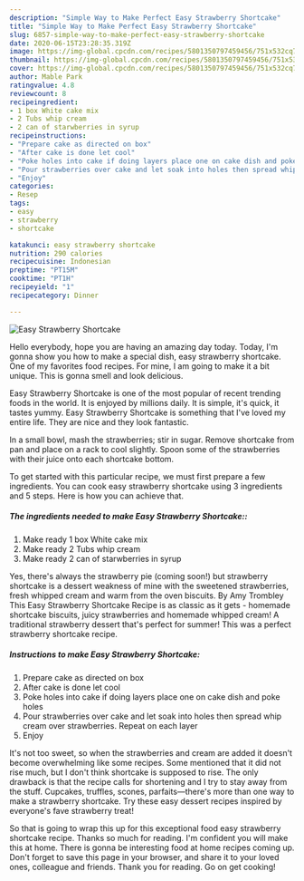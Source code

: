 ```yaml
---
description: "Simple Way to Make Perfect Easy Strawberry Shortcake"
title: "Simple Way to Make Perfect Easy Strawberry Shortcake"
slug: 6857-simple-way-to-make-perfect-easy-strawberry-shortcake
date: 2020-06-15T23:28:35.319Z
image: https://img-global.cpcdn.com/recipes/5801350797459456/751x532cq70/easy-strawberry-shortcake-recipe-main-photo.jpg
thumbnail: https://img-global.cpcdn.com/recipes/5801350797459456/751x532cq70/easy-strawberry-shortcake-recipe-main-photo.jpg
cover: https://img-global.cpcdn.com/recipes/5801350797459456/751x532cq70/easy-strawberry-shortcake-recipe-main-photo.jpg
author: Mable Park
ratingvalue: 4.8
reviewcount: 8
recipeingredient:
- 1 box White cake mix
- 2 Tubs whip cream
- 2 can of starwberries in syrup
recipeinstructions:
- "Prepare cake as directed on box"
- "After cake is done let cool"
- "Poke holes into cake if doing layers place one on cake dish and poke holes"
- "Pour strawberries over cake and let soak into holes then spread whip cream over strawberries. Repeat on each layer"
- "Enjoy"
categories:
- Resep
tags:
- easy
- strawberry
- shortcake

katakunci: easy strawberry shortcake
nutrition: 290 calories
recipecuisine: Indonesian
preptime: "PT15M"
cooktime: "PT1H"
recipeyield: "1"
recipecategory: Dinner

---
```



![Easy Strawberry Shortcake](https://img-global.cpcdn.com/recipes/5801350797459456/751x532cq70/easy-strawberry-shortcake-recipe-main-photo.jpg)

Hello everybody, hope you are having an amazing day today. Today, I'm gonna show you how to make a special dish, easy strawberry shortcake. One of my favorites food recipes. For mine, I am going to make it a bit unique. This is gonna smell and look delicious.

Easy Strawberry Shortcake is one of the most popular of recent trending foods in the world. It is enjoyed by millions daily. It is simple, it's quick, it tastes yummy. Easy Strawberry Shortcake is something that I've loved my entire life. They are nice and they look fantastic.

In a small bowl, mash the strawberries; stir in sugar. Remove shortcake from pan and place on a rack to cool slightly. Spoon some of the strawberries with their juice onto each shortcake bottom.


To get started with this particular recipe, we must first prepare a few ingredients. You can cook easy strawberry shortcake using 3 ingredients and 5 steps. Here is how you can achieve that.

##### The ingredients needed to make Easy Strawberry Shortcake::

1. Make ready 1 box White cake mix
1. Make ready 2 Tubs whip cream
1. Make ready 2 can of starwberries in syrup


Yes, there&#39;s always the strawberry pie (coming soon!) but strawberry shortcake is a dessert weakness of mine with the sweetened strawberries, fresh whipped cream and warm from the oven biscuits. By Amy Trombley This Easy Strawberry Shortcake Recipe is as classic as it gets - homemade shortcake biscuits, juicy strawberries and homemade whipped cream! A traditional strawberry dessert that&#39;s perfect for summer! This was a perfect strawberry shortcake recipe. 

##### Instructions to make Easy Strawberry Shortcake:

1. Prepare cake as directed on box
1. After cake is done let cool
1. Poke holes into cake if doing layers place one on cake dish and poke holes
1. Pour strawberries over cake and let soak into holes then spread whip cream over strawberries. Repeat on each layer
1. Enjoy


It&#39;s not too sweet, so when the strawberries and cream are added it doesn&#39;t become overwhelming like some recipes. Some mentioned that it did not rise much, but I don&#39;t think shortcake is supposed to rise. The only drawback is that the recipe calls for shortening and I try to stay away from the stuff. Cupcakes, truffles, scones, parfaits—there&#39;s more than one way to make a strawberry shortcake. Try these easy dessert recipes inspired by everyone&#39;s fave strawberry treat! 

So that is going to wrap this up for this exceptional food easy strawberry shortcake recipe. Thanks so much for reading. I'm confident you will make this at home. There is gonna be interesting food at home recipes coming up. Don't forget to save this page in your browser, and share it to your loved ones, colleague and friends. Thank you for reading. Go on get cooking!
